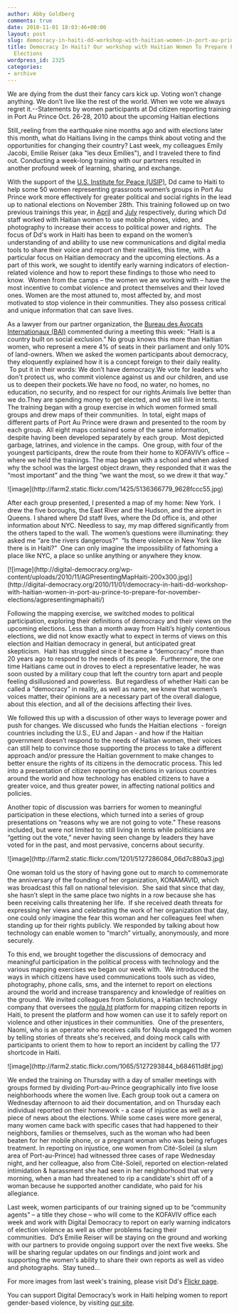```yaml
---
author: Abby Goldberg
comments: true
date: 2010-11-01 18:03:46+00:00
layout: post
slug: democracy-in-haiti-dd-workshop-with-haitian-women-in-port-au-prince-to-prepare-for-november-elections
title: Democracy In Haiti? Our workshop with Haitian Women To Prepare For November
  Elections
wordpress_id: 2325
categories:
- archive
---
```

We are dying from the dust their fancy cars kick up.
Voting won’t change anything.
We don’t live like the rest of the world.
When we vote we always regret it.--Statements by women participants at Dd citizen reporting training in Port Au Prince Oct. 26-28, 2010 about the upcoming Haitian elections



Still_reeling from the earthquake nine months ago and with elections later this month, what do Haitians living in the camps think about voting and the opportunities for changing their country? Last week, my colleagues Emily Jacobi, Emilie Reiser (aka "les deux Emilies"), and I traveled there to find out. Conducting a week-long training with our partners resulted in another profound week of learning, sharing, and exchange.

With the support of the [U.S. Institute for Peace (USIP)](http://digital-democracy.org/2010/10/25/announcing-support-from-us-institute-of-peace-for-haiti-program/), Dd came to Haiti to help some 50 women representing grassroots women’s groups in Port Au Prince work more effectively for greater political and social rights in the lead up to national elections on November 28th. This training followed up on two previous trainings this year, in [April](http://digital-democracy.org/2010/05/01/reflections-from-a-week-among-haitis-women/) and [July](http://digital-democracy.org/2010/08/02/direct-diplomacy-with-haiti/) respectively, during which Dd staff worked with Haitian women to use mobile phones, video, and photography to increase their access to political power and rights.  The focus of Dd's work in Haiti has been to expand on the women’s understanding of and ability to use new communications and digital media tools to share their voice and report on their realities, this time, with a particular focus on Haitian democracy and the upcoming elections. As a part of this work, we sought to identify early warning indicators of election-related violence and how to report these findings to those who need to know.  Women from the camps – the women we are working with – have the most incentive to combat violence and protect themselves and their loved ones. Women are the most attuned to, most affected by, and most motivated to stop violence in their communities. They also possess critical and unique information that can save lives.

As a lawyer from our partner organization, the [Bureau des Avocats Internationaux (BAI)](http://ijdh.org/) commented during a meeting this week: "Haiti is a country built on social exclusion.” No group knows this more than Haitian women, who represent a mere 4% of seats in their parliament and only 10% of land-owners. When we asked the women participants about democracy, they eloquently explained how it is a concept foreign to their daily reality.  To put it in their words:
We don’t have democracy.We vote for leaders who don't protect us, who commit violence against us and our children, and use us to deepen their pockets.We have no food, no water, no homes, no education, no security, and no respect for our rights.Animals live better than we do.They are spending money to get elected, and we still live in tents.
The training began with a group exercise in which women formed small groups and drew maps of their communities.  In total, eight maps of different parts of Port Au Prince were drawn and presented to the room by each group.  All eight maps contained some of the same information, despite having been developed separately by each group.  Most depicted garbage, latrines, and violence in the camps.  One group, with four of the youngest participants, drew the route from their home to KOFAVIV’s office – where we held the trainings. The map began with a school and when asked why the school was the largest object drawn, they responded that it was the “most important” and the thing “we want the most, so we drew it that way.”

<caption id="" align="alignleft" width="412" caption="Community Maps drawn by the women">![image](http://farm2.static.flickr.com/1425/5136366779_9628fccc55.jpg)</caption>

After each group presented, I presented a map of my home: New York.  I drew the five boroughs, the East River and the Hudson, and the airport in Queens. I shared where Dd staff lives, where the Dd office is, and other information about NYC. Needless to say, my map differed significantly from the others taped to the wall. The women’s questions were illuminating: they asked me “are the rivers dangerous?”  “Is there violence in New York like there is in Haiti?”  One can only imagine the impossibility of fathoming a place like NYC, a place so unlike anything or anywhere they know.

<caption id="attachment_2337" align="alignleft" width="200" caption="Abby presents map of New York City">[![image](http://digital-democracy.org/wp-content/uploads/2010/11/AGPresentingMapHaiti-200x300.jpg)](http://digital-democracy.org/2010/11/01/democracy-in-haiti-dd-workshop-with-haitian-women-in-port-au-prince-to-prepare-for-november-elections/agpresentingmaphaiti/)</caption>

Following the mapping exercise, we switched modes to political participation, exploring their definitions of democracy and their views on the upcoming elections. Less than a month away from Haiti’s highly contentious elections, we did not know exactly what to expect in terms of views on this election and Haitian democracy in general, but anticipated great skepticism.  Haiti has struggled since it became a “democracy” more than 20 years ago to respond to the needs of its people.  Furthermore, the one time Haitians came out in droves to elect a representative leader, he was soon ousted by a military coup that left the country torn apart and people feeling disillusioned and powerless.  But regardless of whether Haiti can be called a “democracy” in reality, as well as name, we knew that women’s voices matter, their opinions are a necessary part of the overall dialogue, about this election, and all of the decisions affecting their lives.

We followed this up with a discussion of other ways to leverage power and push for changes. We discussed who funds the Haitian elections  - foreign countries including the U.S., EU and Japan - and how if the Haitian government doesn’t respond to the needs of Haitian women, their voices can still help to convince those supporting the process to take a different approach and/or pressure the Haitian government to make changes to better ensure the rights of its citizens in the democratic process. This led into a presentation of citizen reporting on elections in various countries around the world and how technology has enabled citizens to have a greater voice, and thus greater power, in affecting national politics and policies.

Another topic of discussion was barriers for women to meaningful participation in these elections, which turned into a series of group presentations on “reasons why we are not going to vote.” These reasons included, but were not limited to: still living in tents while politicians are “getting out the vote,” never having seen change by leaders they have voted for in the past, and most pervasive, concerns about security.

<caption id="" align="alignleft" width="424" caption="The women are asked if they have ID">![image](http://farm2.static.flickr.com/1201/5127286084_06d7c880a3.jpg)</caption>

One woman told us the story of having gone out to march to commemorate the anniversary of the founding of her organization, KONAMAVID, which was broadcast this fall on national television.  She said that since that day, she hasn’t slept in the same place two nights in a row because she has been receiving calls threatening her life.  If she received death threats for expressing her views and celebrating the work of her organization that day, one could only imagine the fear this woman and her colleagues feel when standing up for their rights publicly. We responded by talking about how technology can enable women to “march” virtually, anonymously, and more securely.

To this end, we brought together the discussions of democracy and meaningful participation in the political process with technology and the various mapping exercises we began our week with.  We introduced the ways in which citizens have used communications tools such as video, photography, phone calls, sms, and the internet to report on elections around the world and increase transparency and knowledge of realities on the ground.  We invited colleagues from Solutions, a Haitian technology company that oversees the [noula.ht](http://noula.ht/) platform for mapping citizen reports in Haiti, to present the platform and how women can use it to safely report on violence and other injustices in their communities.  One of the presenters, Naomi, who is an operator who receives calls for Noula engaged the women by telling stories of threats she's received, and doing mock calls with participants to orient them to how to report an incident by calling the 177 shortcode in Haiti.

<caption id="" align="alignleft" width="400" caption="Emily works with one of the smaller groups">![image](http://farm2.static.flickr.com/1065/5127293844_b684611d8f.jpg)</caption>

We ended the training on Thursday with a day of smaller meetings with groups formed by dividing Port-au-Prince geographically into five loose neighborhoods where the women live. Each group took out a camera on Wednesday afternoon to aid their documentation, and on Thursday each individual reported on their homework - a case of injustice as well as a piece of news about the elections. While some cases were more general, many women came back with specific cases that had happened to their neighbors, families or themselves, such as the woman who had been beaten for her mobile phone, or a pregnant woman who was being refuges treatment. In reporting on injustice, one women from Cité-Soleil (a slum area of Port-au-Prince) had witnessed three cases of rape Wednesday night, and her colleague, also from Cité-Soleil, reported on election-related intimidation & harassment she had seen in her neighborhood that very morning, when a man had threatened to rip a candidate's shirt off of a woman because he supported another candidate, who paid for his allegiance.

Last week, women participants of our training signed up to be “community agents” – a title they chose – who will come to the KOFAVIV office each week and work with Digital Democracy to report on early warning indicators of election violence as well as other problems facing their communities.  Dd’s Emilie Reiser will be staying on the ground and working with our partners to provide ongoing support over the next five weeks. She will be sharing regular updates on our findings and joint work and supporting the women's ability to share their own reports as well as video and photographs.  Stay tuned…

For more images from last week's training, please visit Dd's [Flickr page](www.flickr.com/photos/digitaldemocracy).

You can support Digital Democracy’s work in Haiti helping women to report gender-based violence, by visiting [our site](http://digital-democracy.org/get-involved/).
